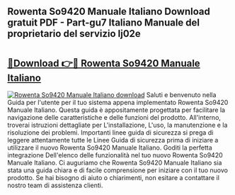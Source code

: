 ## Rowenta So9420 Manuale Italiano Download gratuit PDF - Part-gu7 Italiano Manuale del proprietario del servizio lj02e

# <h2><a href="http://dfckn5.blite.top/?on=Rowenta+So9420+Manuale+Italiano">🔗Download 👉🔴 Rowenta So9420 Manuale Italiano</a></h2>

[![Rowenta So9420 Manuale Italiano download](https://i.imgur.com/lujVjoI.png)](http://dfckn5.blite.top/?on=Rowenta+So9420+Manuale+Italiano)
Saluti e benvenuto nella Guida per l'utente per il tuo sistema appena implementato Rowenta So9420 Manuale Italiano. Questa guida è appositamente progettata per facilitare la navigazione delle caratteristiche e delle funzioni del prodotto. All'interno, troverai istruzioni dettagliate per L'installazione, L'uso, la manutenzione e la risoluzione dei problemi. Importanti linee guida di sicurezza si prega di leggere attentamente tutte le Linee Guida di sicurezza prima di iniziare a utilizzare il nuovo Rowenta So9420 Manuale Italiano. Goditi la perfetta integrazione Dell'elenco delle funzionalità nel tuo nuovo Rowenta So9420 Manuale Italiano. Ci auguriamo che Rowenta So9420 Manuale Italiano sia stata una guida chiara e di facile comprensione per iniziare con il tuo nuovo prodotto. Se hai bisogno di aiuto o chiarimenti, non esitare a contattare il nostro team di assistenza clienti.
